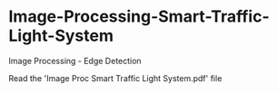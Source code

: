 # Image-Processing-Smart-Traffic-Light-System
Image Processing - Edge Detection

Read the 'Image Proc Smart Traffic Light System.pdf' file
